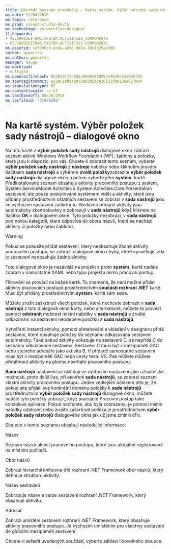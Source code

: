```yaml
---
title: Návrhář postupu provádění – karta systém. Výběr položek sady nástrojů – dialogové okno
ms.date: 11/04/2016
ms.topic: reference
ms.prod: visual-studio-dev15
ms.technology: vs-workflow-designer
f1_keywords:
- VS.CHOOSEITEMS.SYSTEM.ACTIVITIES_COMPONENTS
- VS.CHOOSEITEMS.SYSTEM.ACTIVITIES COMPONENTS
ms.assetid: cef390cd-eeda-42e6-9d2e-18c8325a4f06
author: gewarren
ms.author: gewarren
manager: douge
ms.workload:
- multiple
ms.openlocfilehash: 82303d173a3d5a066919f8597e4636d63a005f02
ms.sourcegitcommit: e13e61ddea6032a8282abe16131d9e136a927984
ms.translationtype: MT
ms.contentlocale: cs-CZ
ms.lasthandoff: 04/26/2018
ms.locfileid: "31976292"
---
```

# <a name="systemactivities-tab-choose-toolbox-items-dialog-box"></a>Na kartě systém. Výběr položek sady nástrojů – dialogové okno

Na této kartě z **výběr položek sady nástrojů** dialogové okno zobrazí seznam aktivit Windows Workflow Foundation (WF), šablony a položky, které jsou k dispozici pro vás. Chcete-li zobrazit tento seznam, vyberte **výběr položek sady nástrojů** z **nástroje** nabídky nebo kliknutím pravým tlačítkem **sada nástrojů** a výběrem **zvolit položky**zobrazíte **výběr položek sady nástrojů** dialogové okno a potom vyberte jeho **systém.** kartě. Předinstalované seznam obsahuje aktivity pracovního postupu z systém, System.ServiceModel.Activities a System.Activities.Core.Presentation sestavení; ale pouze poskytované systémem vidět a aktivity, které jsou přidány prostřednictvím ostatních sestavení se zobrazí v **sada nástrojů** jsou ve výchozím nastavení zaškrtnuto. Nedávno přidané aktivity jsou automaticky zkontrolovány a zobrazují v **sada nástrojů** když kliknete na tlačítko **OK** v dialogovém okně. Tyto položky nezobrazí, v **sada nástrojů** pod novou kategorii, která odpovídá do oboru názvů, které se nachází aktivity či položky nebo šablonu.

> [!WARNING]
> Pokud se pokusíte přidat sestavení, který neobsahuje žádné aktivity pracovního postupu, se zobrazí dialogové okno chyby, které vysvětluje, zda je sestavení neobsahuje žádné aktivity.

 Toto dialogové okno je nezávislá na projekt a proto **systém.** kartě nadále zobrazí v samostatné XAML nebo typu projektu mimo pracovní postup.

 Filtrování se provádí na každé kartě. To znamená, že není možné přidat aktivity pracovních postupů prostřednictvím **součásti rozhraní .NET** kartě. Musí být přidány prostřednictvím **systém.** kartě sám sebe.

 Můžete zrušit zaškrtnutí všech položek, které nechcete zobrazit v **sada nástrojů** z toto dialogové okno karty, nebo alternativně, můžete to provést pomocí **odstranit** možnost místní nabídky v **sada nástrojů** a zrušte odkazování na sestavení neodebere položku z **sada nástrojů**.

 Vytváření instancí aktivity, pomocí přetahování a vkládání v designeru přidá sestavení, které obsahuje položky do seznamu odkazovaná sestavení automaticky. Také pokud aktivity odkazuje na sestavení C, se nepřidá C do seznamu odkazované sestavení. Sestavení C musí být v mezipaměti GAC nebo stejného adresáře jako aktivita B. V případě samostatné sestavení musí být v mezipaměti GAC nebo cesty testu VS. Pak můžete můžete přetáhnout aktivity na plochu návrháře pracovního postupu.

 **Sada nástrojů** nastavení se ukládají ve výchozím nastavení jako uživatelské možnosti, proto další čas, při otevření **sada nástrojů**, se zobrazí seznam vlastní aktivity pracovního postupu. Jeden vedlejším účinkem této je, že pokud jste přidali své konkrétní doménu položky k **sada nástrojů** prostřednictvím **výběr položek sady nástrojů** dialogové okno, můžete nadále tyto položky zobrazit, když pracujete Pracovní postup také konzolové aplikace. Pokud nechcete, aby byla zobrazena, je pomocí místní nabídky odstranit nebo zrušte zaškrtnutí políčka je prostřednictvím **výběr položek sady nástrojů** dialogového okna jak už jsme zmínili dřív.

 Sloupce v tomto seznamu obsahují následující informace:

 Název

 Seznam názvů aktivit pracovního postupu, které jsou aktuálně registrované na místním počítači.

 Obor názvů

 Zobrazí hierarchii knihovna tříd rozhraní .NET Framework obor názvů, který definuje strukturu aktivity.

 Název sestavení

 Zobrazuje název a verze sestavení rozhraní .NET Framework, který obsahuje aktivitu.

 Adresář

 Zobrazí umístění sestavení rozhraní .NET Framework, který obsahuje aktivity pracovního postupu. Je výchozím umístěním pro všechny sestavení do globální mezipaměti sestavení.

 Chcete-li seřadit uvedených součástí, vyberte záhlaví libovolného sloupce.